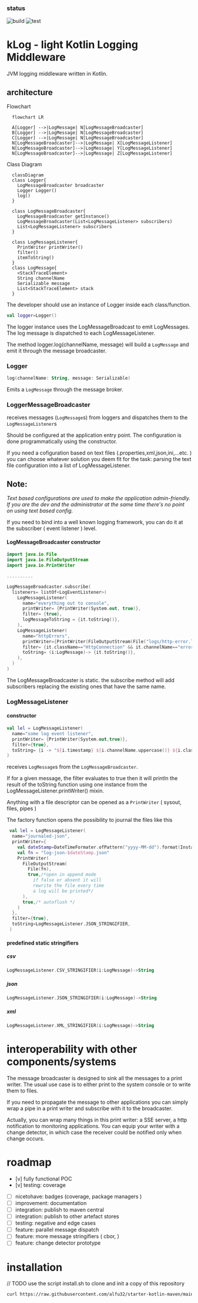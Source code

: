 ### status
![build](https://github.com/alfu32/klog/actions/workflows/build.yml/badge.svg)
![test](https://github.com/alfu32/klog/actions/workflows/test.yml/badge.svg)

# kLog - light Kotlin Logging Middleware

JVM logging middleware written in Kotlin.

## architecture

Flowchart
```mermaid
  flowchart LR

  A[Logger] -->|LogMessage| N[LogMessageBroadcaster]
  B[Logger] -->|LogMessage| N[LogMessageBroadcaster]
  C[Logger] -->|LogMessage| N[LogMessageBroadcaster]
  N[LogMessageBroadcaster]-->|LogMessage| X[LogMessageListener]
  N[LogMessageBroadcaster]-->|LogMessage| Y[LogMessageListener]
  N[LogMessageBroadcaster]-->|LogMessage| Z[LogMessageListener]
```

Class Diagram
```mermaid
  classDiagram
  class Logger{
    LogMessageBroadcaster broadcaster
    Logger Logger()
    log()
  }

  class LogMessageBroadcaster{
    LogMessageBroadcaster getInstance()
    LogMessageBroadcaster(List<LogMessageListener> subscribers)
    List<LogMessageListener> subscribers
  }

  class LogMessageListener{
    PrintWriter printWriter()
    filter()
    itemToString()
  }
  class LogMessage{
    <StackTraceElement>
    String channelName
    Serializable message
    List<StackTraceElement> stack
  }

```


The developer should use an instance of Logger
inside each class/function.

```kotlin
val logger=Logger()
```
The logger instance uses the LogMessageBroadcast to emit LogMessages.
The log message is dispatched to each LogMessageListener.

The method logger.log(channelName, message) will build a `LogMessage` and emit it through the message broadcaster.

### Logger

```kotlin
log(channelName: String, message: Serializable)
```

Emits a `LogMessage` through the message broker.

### LoggerMessageBroadcaster

receives messages (`LogMessage`s) from loggers and dispatches them to the `LogMessageListener`s

Should be configured at the application entry point.
The configuration is done programmatically using the constructor.

If you need a cofiguration based on text files (.properties,xml,json,ini,...etc. ) you can choose whatever solution you deem fit for the task:  parsing the text file configuration into a list of LogMessageListener.

Note: 
----
_Text based configurations are used to make the application admin-friendly. If you are the dev and the administrator at the same time there's no point on using text based config._

If you need to bind into a well known logging framework, you can do it at the subscriber ( event listener ) level.

#### LogMessageBroadcaster constructor

```kotlin
import java.io.File
import java.io.FileOutputStream
import java.io.PrintWriter

..........

LogMessageBroadcaster.subscribe(
  listeners= listOf<LogEventListener>(
    LogMessageListener(
      name="everything out to console",
      printWriter= {PrintWriter(System.out, true)},
      filter= {true},
      logMessageToString = {it.toString()},
    ),
    LogMessageListener(
      name="httpErrors",
      printWriter={PrintWriter(FileOutputStream(File("logs/http-error.log"),true),true)},
      filter= {it.className=="HttpConnection" && it.channelName=="error"},
      toString= (i:LogMessage)-> {it.toString()},
    ),
  )
)
```

The LogMessageBroadcaster is static.
the subscribe method will add subscribers replacing the existing ones that have the same name.

### LogMessageListener
#### constructor

```kotlin
val lel = LogMessageListener(
  name="some log event listener",
  printWriter= {PrintWriter(System.out,true)},
  filter={true},
  toString= {i -> "${i.timestamp} ${i.channelName.uppercase()} ${i.className} ${i.methodName} ${i.filename}:${i.lineNumber} ${i.message.toString()}"},
)
```
receives `LogMessage`s from the `LogMessageBroadcaster`.

If for a given message, the filter evaluates to true then it will println the result of the toString function using one instance from the LogMessageListener.printWriter() mixin.

Anything with a file descriptor can be opened as a `PrintWriter` ( sysout, files, pipes )

The factory function opens the possibility to journal the files like this

```kotlin
 val lel = LogMessageListener(
  name="journaled-json",
  printWriter={
    val dateStamp=DateTimeFormater.ofPattern("yyyy-MM-dd").format(Instant.now())
    val fn = "log-json-$dateStamp.json"
    PrintWriter(
      FileOutputStream(
        File(fn),
        true,/*open in append mode
          if false or absent it will
          rewrite the file every time
          a log will be printed*/
      ),
      true,/* autoflush */
    )
  },
  filter={true},
  toString=LogMessageListener.JSON_STRINGIFIER,
 )
```

#### predefined static stringifiers
##### csv
```kotlin
LogMessageListener.CSV_STRINGIFIER(i:LogMessage)->String
```

##### json
```kotlin
LogMessageListener.JSON_STRINGIFIER(i:LogMessage)->String
```

##### xml
```kotlin
LogMessageListener.XML_STRINGIFIER(i:LogMessage)->String
```
# interoperability with other components/systems

The message broadcaster is designed to sink all the messages to a print writer.
The usual use case is to either print to the system console or to write them to files.

If you need to propagate the message to other applications you can simply wrap a pipe in a print writer
and subscribe with it to the broadcaster.

Actually, you can wrap many things in this print writer: a SSE server, a http notification to monitoring applications.
You can equip your writer with a change detector, in which case the receiver could be notified only when change occurs.

# roadmap
- [v] fully functional POC
- [v] testing: coverage
- [ ] nicetohave: badges (coverage, package managers )
- [ ] improvement: documentation
- [ ] integration: publish to maven central 
- [ ] integration: publish to other artefact stores
- [ ] testing: negative and edge cases
- [ ] feature: parallel message dispatch
- [ ] feature: more message stringifiers ( cbor, )
- [ ] feature: change detector prototype

# installation
// TODO
use  the script install.sh to clone and init a copy of this repository

```bash
curl https://raw.githubusercontent.com/alfu32/starter-kotlin-maven/main/install.sh | sh -
```
